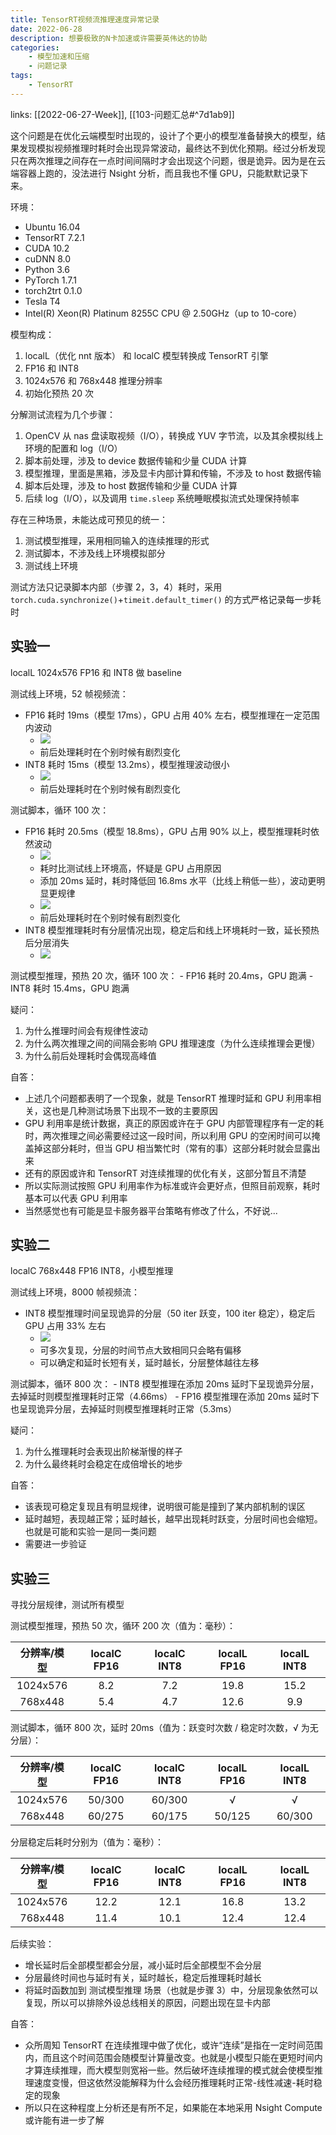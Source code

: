 ```yaml
---
title: TensorRT视频流推理速度异常记录
date: 2022-06-28
description: 想要极致的N卡加速或许需要英伟达的协助
categories: 
    - 模型加速和压缩
    - 问题记录
tags: 
    - TensorRT
---
```

links: [[2022-06-27-Week]], [[103-问题汇总#^7d1ab9]]

这个问题是在优化云端模型时出现的，设计了个更小的模型准备替换大的模型，结果发现模拟视频推理时耗时会出现异常波动，最终达不到优化预期。经过分析发现只在两次推理之间存在一点时间间隔时才会出现这个问题，很是诡异。因为是在云端容器上跑的，没法进行 Nsight 分析，而且我也不懂 GPU，只能默默记录下来。

环境：
- Ubuntu 16.04
- TensorRT 7.2.1
- CUDA 10.2
- cuDNN 8.0
- Python 3.6
- PyTorch 1.7.1
- torch2trt 0.1.0
- Tesla T4
- Intel(R) Xeon(R) Platinum 8255C CPU @ 2.50GHz（up to 10-core）

模型构成：
1. localL（优化 nnt 版本） 和 localC 模型转换成 TensorRT 引擎
2. FP16 和 INT8
3. 1024x576 和 768x448 推理分辨率
4. 初始化预热 20 次

分解测试流程为几个步骤：
1. OpenCV 从 nas 盘读取视频（I/O），转换成 YUV 字节流，以及其余模拟线上环境的配置和 log（I/O）
2. 脚本前处理，涉及 to device 数据传输和少量 CUDA 计算
3. 模型推理，里面是黑箱，涉及显卡内部计算和传输，不涉及 to host 数据传输
4. 脚本后处理，涉及 to host 数据传输和少量 CUDA 计算
5. 后续 log（I/O），以及调用 `time.sleep` 系统睡眠模拟流式处理保持帧率

存在三种场景，未能达成可预见的统一：
1. 测试模型推理，采用相同输入的连续推理的形式
2. 测试脚本，不涉及线上环境模拟部分
3. 测试线上环境

测试方法只记录脚本内部（步骤 2，3，4）耗时，采用 `torch.cuda.synchronize()`+`timeit.default_timer()` 的方式严格记录每一步耗时

## 实验一
localL 1024x576 FP16 和 INT8 做 baseline

测试线上环境，52 帧视频流：
- FP16 耗时 19ms（模型 17ms），GPU 占用 40% 左右，模型推理在一定范围内波动
    - ![](20220628163611.webp)
    - 前后处理耗时在个别时候有剧烈变化
- INT8 耗时 15ms（模型 13.2ms），模型推理波动很小
    - ![](20220628170236.webp)
    - 前后处理耗时在个别时候有剧烈变化

测试脚本，循环 100 次：
- FP16 耗时 20.5ms（模型 18.8ms），GPU 占用 90% 以上，模型推理耗时依然波动
    - ![](20220628162953.webp)
    - 耗时比测试线上环境高，怀疑是 GPU 占用原因
    - 添加 20ms 延时，耗时降低回 16.8ms 水平（比线上稍低一些），波动更明显更规律
    - ![](20220628163236.webp)
    - 前后处理耗时在个别时候有剧烈变化
- INT8 模型推理耗时有分层情况出现，稳定后和线上环境耗时一致，延长预热后分层消失
    - ![](20220628170625.webp)


测试模型推理，预热 20 次，循环 100 次：
    - FP16 耗时 20.4ms，GPU 跑满
    - INT8 耗时 15.4ms，GPU 跑满


疑问：
1. 为什么推理时间会有规律性波动
2. 为什么两次推理之间的间隔会影响 GPU 推理速度（为什么连续推理会更慢）
3. 为什么前后处理耗时会偶现高峰值

自答：
- 上述几个问题都表明了一个现象，就是 TensorRT 推理时延和 GPU 利用率相关，这也是几种测试场景下出现不一致的主要原因
- GPU 利用率是统计数据，真正的原因或许在于 GPU 内部管理程序有一定的耗时，两次推理之间必需要经过这一段时间，所以利用 GPU 的空闲时间可以掩盖掉这部分耗时，但当 GPU 相当繁忙时（常有的事）这部分耗时就会显露出来
- 还有的原因或许和 TensorRT 对连续推理的优化有关，这部分暂且不清楚
- 所以实际测试按照 GPU 利用率作为标准或许会更好点，但照目前观察，耗时基本可以代表 GPU 利用率
- 当然感觉也有可能是显卡服务器平台策略有修改了什么，不好说...

## 实验二
localC 768x448 FP16 INT8，小模型推理

测试线上环境，8000 帧视频流：
- INT8 模型推理时间呈现诡异的分层（50 iter 跃变，100 iter 稳定），稳定后 GPU 占用 33% 左右
    - ![](20220628195746.webp)
    - 可多次复现，分层的时间节点大致相同只会略有偏移
    - 可以确定和延时长短有关，延时越长，分层整体越往左移

测试脚本，循环 800 次：
    - INT8 模型推理在添加 20ms 延时下呈现诡异分层，去掉延时则模型推理耗时正常（4.66ms）
    - FP16 模型推理在添加 20ms 延时下也呈现诡异分层，去掉延时则模型推理耗时正常（5.3ms）

疑问：
1. 为什么推理耗时会表现出阶梯渐慢的样子
2. 为什么最终耗时会稳定在成倍增长的地步

自答：
- 该表现可稳定复现且有明显规律，说明很可能是撞到了某内部机制的误区
- 延时越短，表现越正常；延时越长，越早出现耗时跃变，分层时间也会缩短。也就是可能和实验一是同一类问题
- 需要进一步验证

## 实验三
寻找分层规律，测试所有模型

测试模型推理，预热 50 次，循环 200 次（值为：毫秒）：

| 分辨率/模型 | localC FP16 | localC INT8 | localL FP16 | localL INT8 |
|:-----------:|:-----------:|:-----------:|:-----------:|:-----------:|
|  1024x576   |     8.2     |     7.2     |    19.8     |    15.2     | 
|   768x448   |     5.4     |     4.7     |    12.6     |     9.9     |


测试脚本，循环 800 次，延时 20ms（值为：跃变时次数 / 稳定时次数，√ 为无分层）：

| 分辨率/模型 | localC FP16 | localC INT8 | localL FP16 | localL INT8 |
|:-----------:|:-----------:|:-----------:|:-----------:|:-----------:|
|  1024x576   |   50/300    |   60/300    |      √      |      √      |
|   768x448   |   60/275    |   60/175    |   50/125    |   60/300    | 

分层稳定后耗时分别为（值为：毫秒）：

| 分辨率/模型 | localC FP16 | localC INT8 | localL FP16 | localL INT8 |
|:-----------:|:-----------:|:-----------:|:-----------:|:-----------:|
|  1024x576   |    12.2     |    12.1     |    16.8     |    13.2     |
|   768x448   |    11.4     |    10.1     |    12.4     |    12.4     | 

后续实验：
- 增长延时后全部模型都会分层，减小延时后全部模型不会分层
- 分层最终时间也与延时有关，延时越长，稳定后推理耗时越长
- 将延时函数加到 测试模型推理 场景（也就是步骤 3）中，分层现象依然可以复现，所以可以排除外设总线相关的原因，问题出现在显卡内部

自答：
- 众所周知 TensorRT 在连续推理中做了优化，或许“连续”是指在一定时间范围内，而且这个时间范围会随模型计算量改变。也就是小模型只能在更短时间内才算连续推理，而大模型则宽裕一些。然后破坏连续推理的模式就会使模型推理速度变慢，但这依然没能解释为什么会经历推理耗时正常-线性减速-耗时稳定的现象
- 所以只在这种程度上分析还是有所不足，如果能在本地采用 Nsight Compute 或许能有进一步了解

